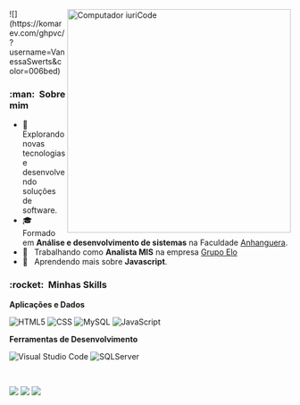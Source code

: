 <img src="https://raw.githubusercontent.com/MicaelliMedeiros/micaellimedeiros/master/image/computer-illustration.png" min-width="400px" max-width="400px" width="400px" align="right" alt="Computador iuriCode">
![](https://komarev.com/ghpvc/?username=VanessaSwerts&color=006bed)


<h3> :man: &nbsp;Sobre mim </h3>

- 🤔 &nbsp; Explorando novas tecnologias e desenvolvendo soluções de software.
- 🎓 &nbsp; Formado em **Análise e desenvolvimento de sistemas** na Faculdade <a href="www.anhanguera.com">Anhanguera</a>.
- 💼 &nbsp; Trabalhando como **Analista MIS** na empresa <a href="www.grupoelo.com)">Grupo Elo</a>
- 🌱 &nbsp; Aprendendo mais sobre **Javascript**.

<h3> :rocket: &nbsp;Minhas Skills </h3>

**Aplicações e Dados**

  ![HTML5](https://img.shields.io/badge/-HTML5-333333?style=flat&logo=HTML5)
  ![CSS](https://img.shields.io/badge/-CSS-333333?style=flat&logo=CSS3&logoColor=1572B6)
  ![MySQL](https://img.shields.io/badge/-MySQL-333333?style=flat&logo=mysql)
  ![JavaScript](https://img.shields.io/badge/-JavaScript-333333?style=flat&logo=javascript)

**Ferramentas de Desenvolvimento**

  ![Visual Studio Code](https://img.shields.io/badge/-Visual%20Studio%20Code-333333?style=flat&logo=visual-studio-code&logoColor=007ACC)
  ![SQLServer](https://img.shields.io/badge/-MySQL-333333?style=flat&logo=mysql)

<br/>

<p align="left">
  <a href="#" alt="E-mail">
  <img src="https://img.shields.io/badge/-Gmail-FF0000?style=flat-square&labelColor=FF0000&logo=gmail&logoColor=white&link=junior.ti06@outlook.com" /></a>

  <a href="#" alt="Linkedin">
  <img src="https://img.shields.io/badge/-Linkedin-0e76a8?style=flat-square&logo=Linkedin&logoColor=white&link=https://www.linkedin.com/in/junior-ferreira-1361a7190/" /></a>

  <a href="#" alt="WhatsApp">
  <img src="https://img.shields.io/badge/-WhatsApp-25d366?style=flat-square&labelColor=25d366&logo=whatsapp&logoColor=white&link=https://wa.me/5511969544462"/></a>
</a>
</p>  

